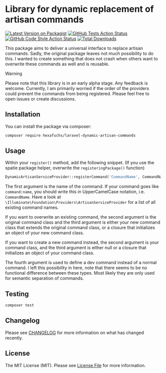 # Library for dynamic replacement of artisan commands

[![Latest Version on Packagist](https://img.shields.io/packagist/v/hexafuchs/laravel-dynamic-artisan-commands.svg?style=flat-square)](https://packagist.org/packages/hexafuchs/laravel-dynamic-artisan-commands)
[![GitHub Tests Action Status](https://img.shields.io/github/actions/workflow/status/hexafuchs/laravel-dynamic-artisan-commands/run-tests.yml?branch=main&label=tests&style=flat-square)](https://github.com/hexafuchs/laravel-dynamic-artisan-commands/actions?query=workflow%3Arun-tests+branch%3Amain)
[![GitHub Code Style Action Status](https://img.shields.io/github/actions/workflow/status/hexafuchs/laravel-dynamic-artisan-commands/fix-php-code-style-issues.yml?branch=main&label=code%20style&style=flat-square)](https://github.com/hexafuchs/laravel-dynamic-artisan-commands/actions?query=workflow%3A"Fix+PHP+code+style+issues"+branch%3Amain)
[![Total Downloads](https://img.shields.io/packagist/dt/hexafuchs/laravel-dynamic-artisan-commands.svg?style=flat-square)](https://packagist.org/packages/hexafuchs/laravel-dynamic-artisan-commands)

This package aims to deliver a universal interface to replace artisan commands. Sadly, the original package leaves not 
much possibility to do this. I wanted to create something that does not crash when others want to overwrite these 
commands as well and is reusable. 

> [!WARNING]
> Please note that this library is in an early alpha stage. Any feedback is welcome. Currently, I am primarily worried 
> if the order of the providers could prevent the commands from being registered. Please feel free to open issues or 
> create discussions.

## Installation

You can install the package via composer:

```bash
composer require hexafuchs/laravel-dynamic-artisan-commands
```

## Usage

Within your `register()` method, add the following snippet. (If you use the spatie package helper, overwrite the 
`registeringPackage()` function)

```php
DynamicArtisanServiceProvider::registerCommand('CommandName', CommandNameCommand::class, NewCommandNameCommand::class, false);
```

The first argument is the name of the command. If your command goes like `command:name`, you should write this in 
UpperCamelCase notation, i.e. `CommandName`. Have a look at `\Illuminate\Foundation\Providers\ArtisanServiceProvider`
for a list of all existing command names. 

If you want to overwrite an existing command, the second argument is the original command class and the third argument
is either your new command class that extends the original command class, or a closure that initializes an object of 
your new command class.

If you want to create a new command instead, the second argument is your command class, and the third argument is 
either null or a closure that initializes an object of your command class. 

The fourth argument is used to define a dev command instead of a normal command. I left this possibility in here, note
that there seems to be no functional difference between these types. Most likely they are only used for semantic
separation of commands.

## Testing

```bash
composer test
```

## Changelog

Please see [CHANGELOG](CHANGELOG.md) for more information on what has changed recently.

## License

The MIT License (MIT). Please see [License File](LICENSE.md) for more information.
